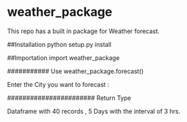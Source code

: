 # weather_package
This repo has a built in package for Weather forecast.


##Installation
python setup.py install

##Importation
import weather_package

########### Use
weather_package.forecast()

Enter the City you want to forecast : 

####################### Return Type

Dataframe with 40 records , 5 Days with the interval of 3 hrs.





